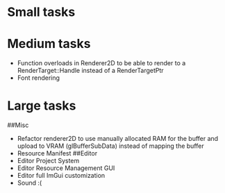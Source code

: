 # Small tasks

# Medium tasks
- Function overloads in Renderer2D to be able to render to a RenderTarget::Handle instead of a RenderTargetPtr
- Font rendering

# Large tasks
##Misc
- Refactor renderer2D to use manually allocated RAM for the buffer and upload to VRAM (glBufferSubData) instead of mapping the buffer
- Resource Manifest
##Editor
- Editor Project System
- Editor Resource Management GUI
- Editor full ImGui customization
- Sound :(
